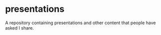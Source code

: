 presentations
=============

A repository containing presentations and other content that people have asked I share.
